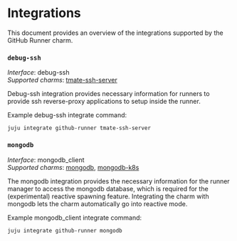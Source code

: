 # Integrations

This document provides an overview of the integrations supported by the GitHub Runner charm.

### `debug-ssh`

_Interface_: debug-ssh    
_Supported charms_: [tmate-ssh-server](https://charmhub.io/tmate-ssh-server)

Debug-ssh integration provides necessary information for runners to provide ssh reverse-proxy
applications to setup inside the runner. 

Example debug-ssh integrate command: 
```
juju integrate github-runner tmate-ssh-server
```


### `mongodb`

_Interface_: mongodb_client   
_Supported charms_: [mongodb](https://charmhub.io/mongodb), [mongodb-k8s](https://charmhub.io/mongodb-k8s)

The mongodb integration provides the necessary information for the runner manager to access
the mongodb database, which is required for the (experimental) reactive spawning feature.
Integrating the charm with mongodb lets the charm automatically go into reactive mode.

Example mongodb_client integrate command: 
```
juju integrate github-runner mongodb
```